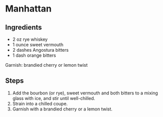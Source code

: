 # Manhattan

## Ingredients
- 2 oz rye whiskey
- 1 ounce sweet vermouth
- 2 dashes Angostura bitters
- 1 dash orange bitters

Garnish: brandied cherry or lemon twist

## Steps

1. Add the bourbon (or rye), sweet vermouth and both bitters to a mixing glass with ice, and stir until well-chilled.
2. Strain into a chilled coupe.
3. Garnish with a brandied cherry or a lemon twist.
